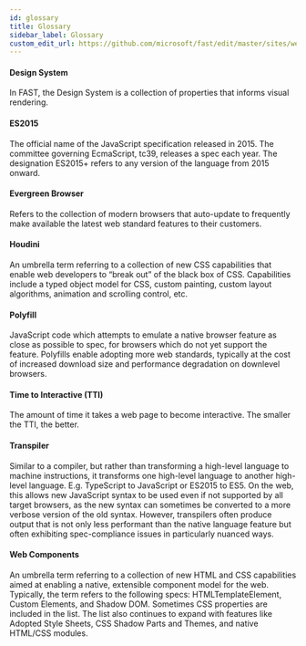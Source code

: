 ```yaml
---
id: glossary
title: Glossary
sidebar_label: Glossary
custom_edit_url: https://github.com/microsoft/fast/edit/master/sites/website/src/docs/resources/glossary.md
---
```

#### Design System
In FAST, the Design System is a collection of properties that informs visual rendering.

#### ES2015

The official name of the JavaScript specification released in 2015. The committee governing EcmaScript, tc39, releases a spec each year. The designation ES2015+ refers to any version of the language from 2015 onward. 

#### Evergreen Browser

Refers to the collection of modern browsers that auto-update to frequently make available the latest web standard features to their customers. 

#### Houdini

An umbrella term referring to a collection of new CSS capabilities that enable web developers to “break out” of the black box of CSS. Capabilities include a typed object model for CSS, custom painting, custom layout algorithms, animation and scrolling control, etc. 

#### Polyfill

JavaScript code which attempts to emulate a native browser feature as close as possible to spec, for browsers which do not yet support the feature. Polyfills enable adopting more web standards, typically at the cost of increased download size and performance degradation on downlevel browsers. 

#### Time to Interactive (TTI)

The amount of time it takes a web page to become interactive. The smaller the TTI, the better. 

#### Transpiler

Similar to a compiler, but rather than transforming a high-level language to machine instructions, it transforms one high-level language to another high-level language. E.g. TypeScript to JavaScript or ES2015 to ES5. On the web, this allows new JavaScript syntax to be used even if not supported by all target browsers, as the new syntax can sometimes be converted to a more verbose version of the old syntax. However, transpilers often produce output that is not only less performant than the native language feature but often exhibiting spec-compliance issues in particularly nuanced ways. 

#### Web Components

An umbrella term referring to a collection of new HTML and CSS capabilities aimed at enabling a native, extensible component model for the web. Typically, the term refers to the following specs: HTMLTemplateElement, Custom Elements, and Shadow DOM. Sometimes CSS properties are included in the list. The list also continues to expand with features like Adopted Style Sheets, CSS Shadow Parts and Themes, and native HTML/CSS modules. 